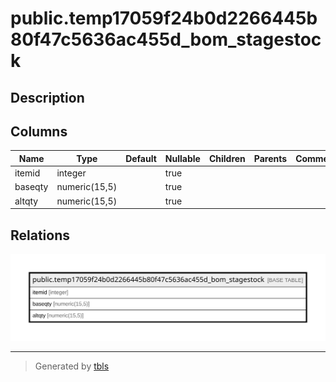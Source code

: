 # public.temp17059f24b0d2266445b80f47c5636ac455d_bom_stagestock

## Description

## Columns

| Name | Type | Default | Nullable | Children | Parents | Comment |
| ---- | ---- | ------- | -------- | -------- | ------- | ------- |
| itemid | integer |  | true |  |  |  |
| baseqty | numeric(15,5) |  | true |  |  |  |
| altqty | numeric(15,5) |  | true |  |  |  |

## Relations

![er](public.temp17059f24b0d2266445b80f47c5636ac455d_bom_stagestock.svg)

---

> Generated by [tbls](https://github.com/k1LoW/tbls)
